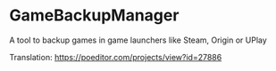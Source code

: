 # GameBackupManager
A tool to backup games in game launchers like Steam, Origin or UPlay

Translation: https://poeditor.com/projects/view?id=27886
